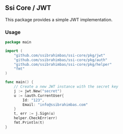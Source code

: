 ## Ssi Core / JWT

This package provides a simple JWT implementation.

### Usage

```go
package main

import (
    "github.com/ssibrahimbas/ssi-core/pkg/jwt"
    "github.com/ssibrahimbas/ssi-core/pkg/auth"
    "github.com/ssibrahimbas/ssi-core/pkg/helper"
    "fmt"
)

func main() {
    // Create a new JWT instance with the secret key
    j := jwt.New("secret")
    u := &auth.CurrentUser{
        Id: "123",
        Email: "info@ssibrahimbas.com"
    }
    t, err := j.Sign(u)
    helper.CheckErr(err)
    fmt.Println(t)
}
```